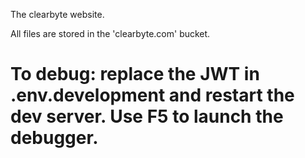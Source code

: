 The clearbyte website.

All files are stored in the 'clearbyte.com' bucket.
# To debug: replace the JWT in .env.development and restart the dev server. Use F5 to launch the debugger.